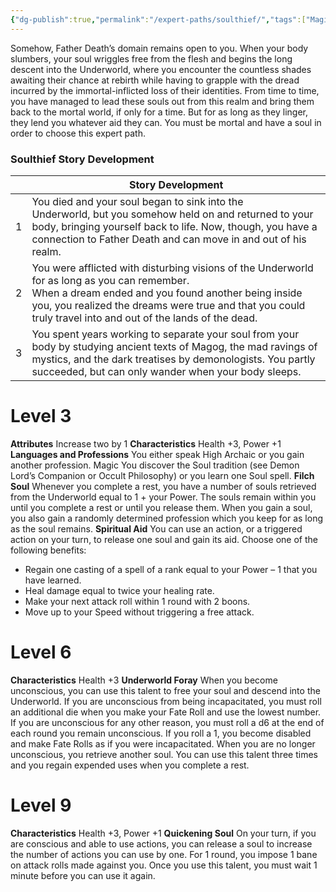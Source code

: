 ```yaml
---
{"dg-publish":true,"permalink":"/expert-paths/soulthief/","tags":["Magic"]}
---
```


Somehow, Father Death’s domain remains open to you.
When your body slumbers, your soul wriggles free from the flesh and begins the long descent into the Underworld, where you encounter the countless shades awaiting their chance at rebirth while having to grapple with the dread incurred by the immortal-inflicted loss of their identities.
From time to time, you have managed to lead these souls out from this realm and bring them back to the mortal world, if only for a time. But for as long as they linger, they lend you whatever aid they can.
You must be mortal and have a soul in order to choose this expert path.
### Soulthief Story Development

|     | Story Development                                                                                                                                                                                                                                                    |
| --- | -------------------------------------------------------------------------------------------------------------------------------------------------------------------------------------------------------------------------------------------------------------------- |
| 1   | You died and your soul began to sink into the<br>Underworld, but you somehow held on and returned to your body, bringing yourself back to life. Now, though, you have a connection to Father Death and can move in and out of his realm.                             |
| 2   | You were afflicted with disturbing visions of the Underworld for as long as you can remember.<br>When a dream ended and you found another being inside you, you realized the dreams were true and that you could truly travel into and out of the lands of the dead. |
| 3   | You spent years working to separate your soul from your body by studying ancient texts of Magog, the mad ravings of mystics, and the dark treatises by demonologists. You partly succeeded, but can only wander when your body sleeps.                               |
# Level 3
**Attributes** Increase two by 1
**Characteristics** Health +3, Power +1
**Languages and Professions** You either speak High Archaic or you gain another profession.
Magic You discover the Soul tradition (see Demon Lord’s Companion or Occult Philosophy) or you learn one Soul spell.
**Filch Soul** Whenever you complete a rest, you have a number of souls retrieved from the Underworld equal to 1 + your Power. The souls remain within you until you complete a rest or until you release them. When you gain a soul, you also gain a randomly determined profession which you keep for as long as the soul remains.
**Spiritual Aid** You can use an action, or a triggered action on your turn, to release one soul and gain its aid. Choose one of the following benefits:
- Regain one casting of a spell of a rank equal to your Power – 1 that you have learned.
- Heal damage equal to twice your healing rate.
- Make your next attack roll within 1 round with 2 boons.
- Move up to your Speed without triggering a free attack.
# Level 6
**Characteristics** Health +3
**Underworld Foray** When you become unconscious, you can use this talent to free your soul and descend into the Underworld. If you are unconscious from being incapacitated, you must roll an additional die when you make your Fate Roll and use the lowest number. If you are unconscious for any other reason, you must roll a d6 at the end of each round you remain unconscious. If you roll a 1, you become disabled and make Fate Rolls as if you were incapacitated. When you are no longer unconscious, you retrieve another soul. You can use this talent three times and you regain expended uses when you complete a rest.
# Level 9
**Characteristics** Health +3, Power +1
**Quickening Soul** On your turn, if you are conscious and able to use actions, you can release a soul to increase the number of actions you can use by one. For 1 round, you impose 1 bane on attack rolls made against you. Once you use this talent, you must wait 1 minute before you can use it again.
